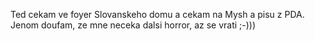 <!-- dcterms:identifier = riderweblog#70 -->
<!-- dcterms:title = Mate radi horrory? -->
<!-- np9:categoryId = 2 -->
<!-- x4w:category = Lidé a jiná zvěř -->
<!-- np9:authorId = 1 -->
<!-- np9:authorEmail = michal.valasek@altairis.cz -->
<!-- dcterms:creator = Michal Altair Valášek -->
<!-- dcterms:created = 2003-07-19T23:53:09+02:00 -->
<!-- dcterms:dateAccepted = 2003-07-19T23:53:09+02:00 -->

Ted cekam ve foyer Slovanskeho domu a cekam na Mysh a pisu z PDA. Jenom doufam, ze mne neceka dalsi horror, az se vrati ;-)))